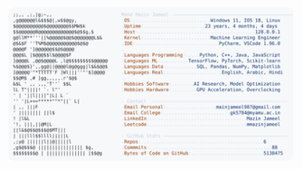 <picture>
  <source srcset="https://raw.githubusercontent.com/mmazinjameel/mmazinjameel/main/dark_mode.svg?v=1741558048" media="(prefers-color-scheme: dark)">
  <img src="https://raw.githubusercontent.com/mmazinjameel/mmazinjameel/main/light_mode.svg?v=1741558048">
</picture>

